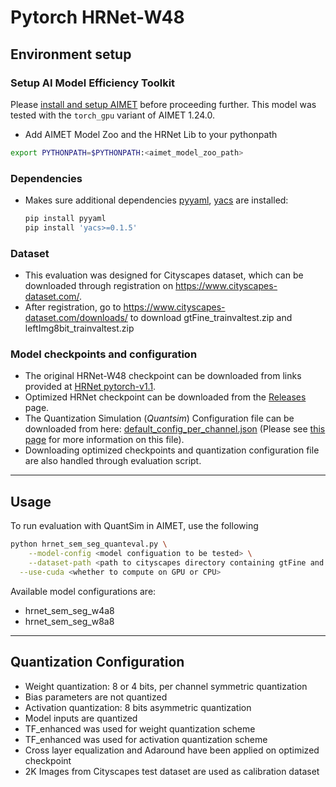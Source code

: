# Pytorch HRNet-W48

## Environment setup

### Setup AI Model Efficiency Toolkit
Please [install and setup AIMET](https://github.com/quic/aimet/blob/release-aimet-1.24/packaging/install.md) before proceeding further.
This model was tested with the `torch_gpu` variant of AIMET 1.24.0.

- Add AIMET Model Zoo and the HRNet Lib to your pythonpath
```bash
export PYTHONPATH=$PYTHONPATH:<aimet_model_zoo_path>
```

### Dependencies
- Makes sure additional dependencies [pyyaml](https://pyyaml.org/), [yacs](https://github.com/rbgirshick/yacs) are installed: 
  ```bash
  pip install pyyaml
  pip install 'yacs>=0.1.5'
  ```


### Dataset
- This evaluation was designed for Cityscapes dataset, which can be downloaded through registration on https://www.cityscapes-dataset.com/.
- After registration, go to https://www.cityscapes-dataset.com/downloads/ to download gtFine_trainvaltest.zip and leftImg8bit_trainvaltest.zip


### Model checkpoints and configuration
- The original HRNet-W48 checkpoint can be downloaded from links provided at [HRNet pytorch-v1.1](https://github.com/HRNet/HRNet-Semantic-Segmentation/tree/pytorch-v1.1).
- Optimized HRNet checkpoint can be downloaded from the [Releases](/../../releases) page.
- The Quantization Simulation (*Quantsim*) Configuration file can be downloaded from here: [default_config_per_channel.json](https://github.com/quic/aimet/blob/17bcc525d6188f177837bbb789ccf55a81f6a1b5/TrainingExtensions/common/src/python/aimet_common/quantsim_config/default_config_per_channel.json) (Please see [this page](https://quic.github.io/aimet-pages/releases/1.21.0/user_guide/quantization_configuration.html) for more information on this file).
- Downloading optimized checkpoints and quantization configuration file are also handled through evaluation script.

---

## Usage
To run evaluation with QuantSim in AIMET, use the following
```bash
python hrnet_sem_seg_quanteval.py \
	--model-config <model configuation to be tested> \
	--dataset-path <path to cityscapes directory containing gtFine and leftImg8bit_trainvaltest subdirectories> \
  --use-cuda <whether to compute on GPU or CPU>

```

Available model configurations are:
- hrnet_sem_seg_w4a8
- hrnet_sem_seg_w8a8

---

## Quantization Configuration
- Weight quantization: 8 or 4 bits, per channel symmetric quantization
- Bias parameters are not quantized
- Activation quantization: 8 bits asymmetric quantization
- Model inputs are quantized
- TF_enhanced was used for weight quantization scheme
- TF_enhanced was used for activation quantization scheme
- Cross layer equalization and Adaround have been applied on optimized checkpoint
- 2K Images from Cityscapes test dataset are used as calibration dataset
